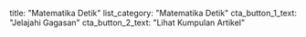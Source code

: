 title: "Matematika Detik"
list_category: "Matematika Detik"
cta_button_1_text: "Jelajahi Gagasan"
cta_button_2_text: "Lihat Kumpulan Artikel"